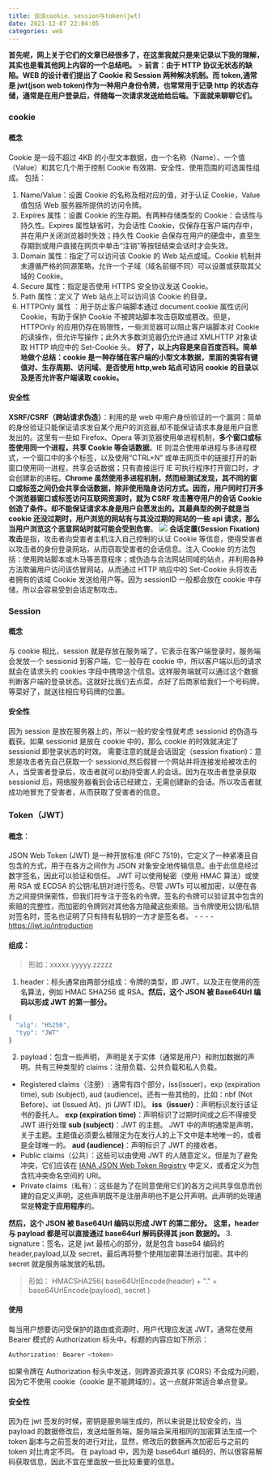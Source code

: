 ```yaml
---
title: 谈谈cookie、session与token(jwt)
date: 2021-12-07 22:04:05
categories: web
---
```


**首先呢，网上关于它们的文章已经很多了，在这里我就只是来记录以下我的理解，其实也是看其他网上内容的一个总结吧。** > **前言：由于 HTTP 协议无状态的缺陷。WEB 的设计者们提出了 Cookie 和 Session 两种解决机制。而 token,通常是 jwt(json web token)作为一种用户身份令牌，也常常用于记录 http 的状态存储，通常是在用户登录后，伴随每一次请求发送给给后端。下面就来聊聊它们。**

 <!--more-->

### cookie

#### 概念

Cookie 是一段不超过 4KB 的小型文本数据，由一个名称（Name）、一个值（Value）和其它几个用于控制 Cookie 有效期、安全性、使用范围的可选属性组成。
包括：

1. Name/Value：设置 Cookie 的名称及相对应的值，对于认证 Cookie，Value 值包括 Web 服务器所提供的访问令牌。
2. Expires 属性：设置 Cookie 的生存期。有两种存储类型的 Cookie：会话性与持久性。Expires 属性缺省时，为会话性 Cookie，仅保存在客户端内存中，并在用户关闭浏览器时失效；持久性 Cookie 会保存在用户的硬盘中，直至生存期到或用户直接在网页中单击“注销”等按钮结束会话时才会失效。
3. Domain 属性：指定了可以访问该 Cookie 的 Web 站点或域。Cookie 机制并未遵循严格的同源策略，允许一个子域（域名前缀不同）可以设置或获取其父域的 Cookie。
4. Secure 属性：指定是否使用 HTTPS 安全协议发送 Cookie。
5. Path 属性：定义了 Web 站点上可以访问该 Cookie 的目录。
6. HTTPOnly 属性 ：用于防止客户端脚本通过 document.cookie 属性访问 Cookie，有助于保护 Cookie 不被跨站脚本攻击窃取或篡改。但是，HTTPOnly 的应用仍存在局限性，一些浏览器可以阻止客户端脚本对 Cookie 的读操作，但允许写操作；此外大多数浏览器仍允许通过 XMLHTTP 对象读取 HTTP 响应中的 Set-Cookie 头。
   **好了，以上内容是来自百度百科。简单地做个总结：cookie 是一种存储在客户端的小型文本数据，里面的类容有键值对、生存周期、访问域、是否使用 http,web 站点可访问 cookie 的目录以及是否允许客户端读取 cookie。**

#### 安全性

**XSRF/CSRF（跨站请求伪造）**：利用的是 web 中用户身份验证的一个漏洞：简单的身份验证只能保证请求发自某个用户的浏览器,却不能保证请求本身是用户自愿发出的。这里有一些如 Firefox、Opera 等浏览器使用单进程机制，**多个窗口或标签使用同一个进程，共享 Cookie 等会话数据**。IE 则混合使用单进程与多进程模式，一个窗口中的多个标签，以及使用“CTRL+N” 或单击网页中的链接打开的新窗口使用同一进程，共享会话数据；只有直接运行 IE 可执行程序打开窗口时，才会创建新的进程。**Chrome 虽然使用多进程机制，然而经测试发现，其不同的窗口或标签之间仍会共享会话数据，除非使用隐身访问方式。**因而，用户同时打开多个浏览器窗口或标签访问互联网资源时，就为 CSRF 攻击篡夺用户的会话 Cookie 创造了条件。却不能保证请求本身是用户自愿发出的。其最典型的例子**就是当 cookie 还没过期时，用户浏览的网站有与其没过期的网站的一些 api 请求，那么当用户浏览这个恶意网站时就可能会受到危害**。
![](https://gitee.com/gitme-H/images-bed/raw/master/img/202112161949.png)
**会话定置(Session Fixation)攻击**是指，攻击者向受害者主机注入自己控制的认证 Cookie 等信息，使得受害者以攻击者的身份登录网站，从而窃取受害者的会话信息。注入 Cookie 的方法包括：使用跨站脚本或木马等恶意程序；或伪造与合法网站同域的站点，并利用各种方法欺骗用户访问该仿冒网站，从而通过 HTTP 响应中的 Set-Cookie 头将攻击者拥有的该域 Cookie 发送给用户等。因为 sessionID 一般都会放在 cookie 中存储，所以会容易受到会话定制攻击。

### Session

#### 概念

与 cookie 相比，session 就是存放在服务端了，它表示在客户端登录时，服务端会发放一个 sessionid 到客户端，它一般存在 cookie 中，所以客户端以后的请求就会在请求头的 cookies 字段中携带这个信息。这样服务端就可以通过这个数据判断客户端的登录状态。这就好比我们去点菜，点好了后商家给我们一个号码牌，等菜好了，就送往相应号码牌的位置。

#### 安全性

因为 session 是放在服务器上的，所以一般的安全性就考虑 sessionid 的伪造与截获。如果 sessionid 是放在 cookie 中的，那么 cookie 的时效就决定了 sessionid 即登录状态的时效。
需要注意的就是会话固定（session fixation)：意思是攻击者先自己获取一个 sessionid,然后假冒一个网站并将连接发给被攻击的人，当受害者登录后，攻击者就可以劫持受害人的会话。因为在攻击者登录获取 sessionid 后，网络服务器看到会话已经建立，无需创建新的会话。所以攻击者就成功地冒充了受害者，从而获取了受害者的信息。

### Token（JWT）

#### 概念：

JSON Web Token (JWT) 是一种开放标准 (RFC 7519)，它定义了一种紧凑且自包含的方式，用于在各方之间作为 JSON 对象安全地传输信息。由于此信息经过数字签名，因此可以验证和信任。 JWT 可以使用秘密（使用 HMAC 算法）或使用 RSA 或 ECDSA 的公钥/私钥对进行签名。尽管 JWTs 可以被加密，以便在各方之间提供保密性，但我们将专注于签名的令牌。签名的令牌可以验证其中包含的索赔的完整性，而加密的令牌则对其他各方隐藏这些索赔。当令牌使用公钥/私钥对签名时，签名也证明了只有持有私钥的一方才是签名者。 - - - - https://jwt.io/introduction

#### 组成：

> 形如：xxxxx.yyyyy.zzzzz

1. header：标头通常由两部分组成：令牌的类型，即 JWT，以及正在使用的签名算法，例如 HMAC SHA256 或 RSA。**然后，这个 JSON 被 Base64Url 编码以形成 JWT 的第一部分。**

```javascript
{
  "alg": "HS256",
  "typ": "JWT"
}
```

2. payload：包含一些声明， 声明是关于实体（通常是用户）和附加数据的声明。共有三种类型的 claims：注册负载、公共负载和私人负载。

- Registered claims（注册）: 通常有四个部分，iss(issuer)，exp (expiration time), sub (subject), aud (audience)。还有一些其他的，比如：nbf (Not Before)、iat (Issued At)、jti (JWT ID)。
  **iss（issuer）**：声明标识发行该证书的委托人。
  **exp (expiration time)**：声明标识了过期时间或之后不得接受 JWT 进行处理
  **sub (subject)**：JWT 的主题。 JWT 中的声明通常是声明，关于主题。主题值必须要么被限定为在发行人的上下文中是本地唯一的，或者是全球唯一的。
  **aud (audience)**：声明标识了 JWT 的接收者。
- Public claims（公共）：这些可以由使用 JWT 的人随意定义。但是为了避免冲突，它们应该在 [IANA JSON Web Token Registry](https://www.iana.org/assignments/jwt/jwt.xhtml) 中定义，或者定义为包含抗冲突命名空间的 URI。
- Private claims（私有）：这些是为了在同意使用它们的各方之间共享信息而创建的自定义声明，这些声明既不是注册声明也不是公开声明。此声明的处理通常是**特定于应用程序**的。

**然后，这个 JSON 被 Base64Url 编码以形成 JWT 的第二部分。**
**这里，header 与 payload 都是可以直接通过 base64url 解码获得其 json 数据的。** 3. signature：签名，这是 jwt 最核心的部分，就是包含 base64 编码的 header,payload,以及 secret，最后再将整个使用加密算法进行加密。其中的 secret 就是服务端发放的私钥。

> 形如：
> HMACSHA256(
> base64UrlEncode(header) + "." +
> base64UrlEncode(payload),
> secret
> )

#### 使用

每当用户想要访问受保护的路由或资源时，用户代理应发送 JWT，通常在使用 Bearer 模式的 Authorization 标头中。标题的内容应如下所示：

```javascript
Authorization: Bearer <token>
```

如果令牌在 Authorization 标头中发送，则跨源资源共享 (CORS) 不会成为问题，因为它不使用 cookie（cookie 是不能跨域的）。这一点就非常适合单点登录。

#### 安全性

因为在 jwt 签发的时候，密钥是服务端生成的，所以来说是比较安全的，当 payload 的数据修改后，发送给服务端，服务端会采用相同的加密算法生成一个 token 副本与之前签发的进行对比，显然，修改后的数据再次加密后与之前的 token 对比肯定不同。
在 payload 中，因为是 base64url 编码的，所以很容易解码获取信息，因此不宜在里面放一些比较重要的信息。
